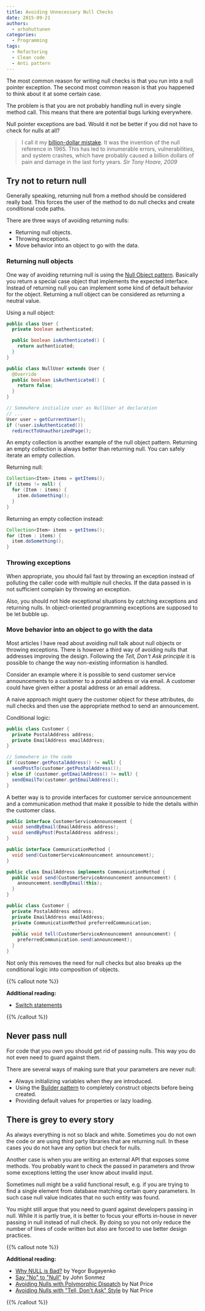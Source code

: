 ```yaml
---
title: Avoiding Unnecessary Null Checks
date: 2015-09-21
authors:
  - arhohuttunen
categories:
  - Programming
tags:
  - Refactoring
  - Clean code
  - Anti pattern
---
```


The most common reason for writing null checks is that you run into a null pointer exception. The second most common reason is that you happened to think about it at some certain case.

The problem is that you are not probably handling null in every single method call. This means that there are potential bugs lurking everywhere.

Null pointer exceptions are bad. Would it not be better if you did not have to check for nulls at all?

> I call it my <a href="https://en.wikipedia.org/wiki/Tony_Hoare#Apologies_and_retractions">billion-dollar mistake</a>. It was the invention of the null reference in 1965. This has led to innumerable errors, vulnerabilities, and system crashes, which have probably caused a billion dollars of pain and damage in the last forty years.
<cite>Sir Tony Hoare, 2009</cite>

## Try not to return null

Generally speaking, returning null from a method should be considered really bad. This forces the user of the method to do null checks and create conditional code paths.

There are three ways of avoiding returning nulls:

- Returning null objects.
- Throwing exceptions.
- Move behavior into an object to go with the data.

### Returning null objects

One way of avoiding returning null is using the [Null Object pattern](https://en.wikipedia.org/wiki/Null_Object_pattern). Basically you return a special case object that implements the expected interface. Instead of returning null you can implement some kind of default behavior for the object. Returning a null object can be considered as returning a neutral value.

Using a null object:

```java
public class User {
  private boolean authenticated;

  public boolean isAuthenticated() {
    return authenticated;
  }
}

public class NullUser extends User {
  @Override
  public boolean isAuthenticated() {
    return false;
  }
}

// Somewhere initialize user as NullUser at declaration
// ...
User user = getCurrentUser();
if (!user.isAuthenticated())
  redirectToUnauthorizedPage();
```

An empty collection is another example of the null object pattern. Returning an empty collection is always better than returning null. You can safely iterate an empty collection.

Returning null:

```java
Collection<Item> items = getItems();
if (items != null) {
  for (Item : items) {
    item.doSomething();
  }
}
```

Returning an empty collection instead:

```java
Collection<Item> items = getItems();
for (Item : items) {
  item.doSomething();
}
```

### Throwing exceptions

When appropriate, you should fail fast by throwing an exception instead of polluting the caller code with multiple null checks. If the data passed in is not sufficient complain by throwing an exception.

Also, you should not hide exceptional situations by catching exceptions and returning nulls. In object-oriented programming exceptions are supposed to be let bubble up.

### Move behavior into an object to go with the data

Most articles I have read about avoiding null talk about null objects or throwing exceptions. There is however a third way of avoiding nulls that addresses improving the design. Following the _Tell, Don't Ask principle_ it is possible to change the way non-existing information is handled.

Consider an example where it is possible to send customer service announcements to a customer to a postal address or via email. A customer could have given either a postal address or an email address.

A naive approach might query the customer object for these attributes, do null checks and then use the appropriate method to send an announcement.

Conditional logic:

```java
public class Customer {
  private PostalAddress address;
  private EmailAddress emailAddress;
}

// Somewhere in the code
if (customer.getPostalAddress() != null) {
  sendPostTo(customer.getPostalAddress());
} else if (customer.getEmailAddress() != null) {
  sendEmailTo(customer.getEmailAddress();
}
```

A better way is to provide interfaces for customer service announcement and a communication method that make it possible to hide the details within the customer class.

```java
public interface CustomerServiceAnnouncement {
  void sendByEmail(EmailAddress address);
  void sendByPost(PostalAddress address);
}

public interface CommunicationMethod {
  void send(CustomerServiceAnnouncement announcement);
}

public class EmailAddress implements CommunicationMethod {
  public void send(CustomerServiceAnnouncement announcement) {
    announcement.sendByEmail(this);
  }
}

public class Customer {
  private PostalAddress address;
  private EmailAddress emailAddress;
  private CommunicationMethod preferredCommunication;
  ...
  public void tell(CustomerServiceAnnouncement announcement) {
    preferredCommunication.send(announcement);
  }
}
```

Not only this removes the need for null checks but also breaks up the conditional logic into composition of objects.

{{% callout note %}}

**Additional reading:**

- [Switch statements](/switch-statements/)

{{% /callout %}}

## Never pass null

For code that you own you should get rid of passing nulls. This way you do not even need to guard against them.

There are several ways of making sure that your parameters are never null:

- Always initializing variables when they are introduced.
- Using the [Builder pattern](/test-data-builders/) to completely construct objects before being created.
- Providing default values for properties or lazy loading.

## There is grey to every story

As always everything is not so black and white. Sometimes you do not own the code or are using third party libraries that are returning null. In these cases you do not have any option but check for nulls.

Another case is when you are writing an external API that exposes some methods. You probably want to check the passed in parameters and throw some exceptions letting the user know about invalid input.

Sometimes null might be a valid functional result, e.g. if you are trying to find a single element from database matching certain query parameters. In such case null value indicates that no such entity was found.

You might still argue that you need to guard against developers passing in null. While it is partly true, it is better to focus your efforts in-house in never passing in null instead of null check. By doing so you not only reduce the number of lines of code written but also are forced to use better design practices.

{{% callout note %}}

**Additional reading:**

- [Why NULL is Bad?](https://www.yegor256.com/2014/05/13/why-null-is-bad.html) by Yegor Bugayenko
- [Say "No" to "Null"](https://elegantcode.com/2010/05/01/say-no-to-null/) by John Sonmez
- [Avoiding Nulls with Polymorphic Dispatch](http://www.natpryce.com/articles/000778.html) by Nat Price
- [Avoiding Nulls with "Tell, Don't Ask" Style](http://www.natpryce.com/articles/000777.html) by Nat Price

{{% /callout %}}
